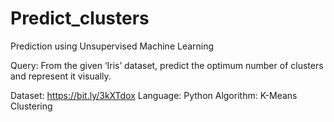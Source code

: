 # Predict_clusters
Prediction using Unsupervised Machine Learning

Query: From the given ‘Iris’ dataset, predict the optimum number of clusters
and represent it visually.

Dataset: https://bit.ly/3kXTdox
Language: Python
Algorithm: K-Means Clustering


